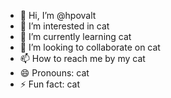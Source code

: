 - 👋 Hi, I’m @hpovalt
- 👀 I’m interested in cat
- 🌱 I’m currently learning cat
- 💞️ I’m looking to collaborate on cat
- 📫 How to reach me by my cat
- 😄 Pronouns: cat
- ⚡ Fun fact: cat

<!---
hpovalt/hpovalt is a ✨ special ✨ repository because its `README.md` (this file) appears on your GitHub profile.
You can click the Preview link to take a look at your changes.
--->
